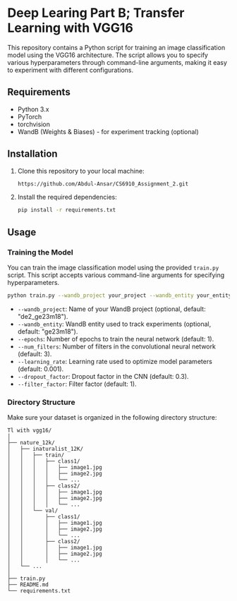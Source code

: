 

# Deep Learing Part B; Transfer Learning  with VGG16

This repository contains a Python script for training an image classification model using the VGG16 architecture. The script allows you to specify various hyperparameters through command-line arguments, making it easy to experiment with different configurations.

## Requirements

- Python 3.x
- PyTorch
- torchvision
- WandB (Weights & Biases) - for experiment tracking (optional)

## Installation

1. Clone this repository to your local machine:

    ```bash
   https://github.com/Abdul-Ansar/CS6910_Assignment_2.git
    ```

2. Install the required dependencies:

    ```bash
    pip install -r requirements.txt
    ```

## Usage

### Training the Model

You can train the image classification model using the provided `train.py` script. This script accepts various command-line arguments for specifying hyperparameters.

```bash
python train.py --wandb_project your_project --wandb_entity your_entity --epochs 20 --num_filters 64 --learning_rate 0.001 --dropout_factor 0.3 --filter_factor 1
```

- `--wandb_project`: Name of your WandB project (optional, default: "de2_ge23m18").
- `--wandb_entity`: WandB entity used to track experiments (optional, default: "ge23m18").
- `--epochs`: Number of epochs to train the neural network (default: 1).
- `--num_filters`: Number of filters in the convolutional neural network (default: 3).
- `--learning_rate`: Learning rate used to optimize model parameters (default: 0.001).
- `--dropout_factor`: Dropout factor in the CNN (default: 0.3).
- `--filter_factor`: Filter factor (default: 1).

### Directory Structure

Make sure your dataset is organized in the following directory structure:

```
Tl with vgg16/
│
├── nature_12k/
│   ├── inaturalist_12K/
│   │   ├── train/
│   │   │   ├── class1/
│   │   │   │   ├── image1.jpg
│   │   │   │   ├── image2.jpg
│   │   │   │   └── ...
│   │   │   ├── class2/
│   │   │   │   ├── image1.jpg
│   │   │   │   ├── image2.jpg
│   │   │   │   └── ...
│   │   └── val/
│   │       ├── class1/
│   │       │   ├── image1.jpg
│   │       │   ├── image2.jpg
│   │       │   └── ...
│   │       ├── class2/
│   │       │   ├── image1.jpg
│   │       │   ├── image2.jpg
│   │       │   └── ...
│   └── ...
│
├── train.py
├── README.md
└── requirements.txt
```
